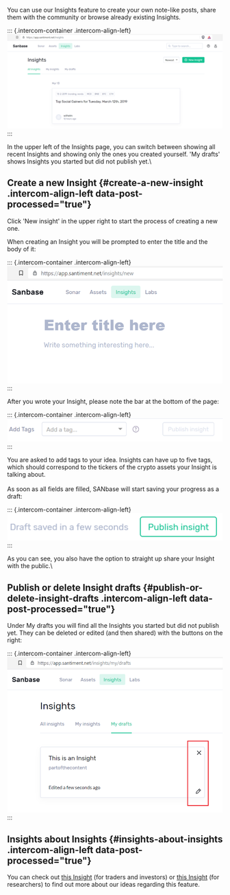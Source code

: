 You can use our Insights feature to create your own note-like posts,
share them with the community or browse already existing Insights.

::: {.intercom-container .intercom-align-left}
![](34_new_insights.png)
:::

In the upper left of the Insights page, you can switch between showing
all recent Insights and showing only the ones you created yourself. \'My
drafts\' shows Insights you started but did not publish yet.\

Create a new Insight {#create-a-new-insight .intercom-align-left data-post-processed="true"}
--------------------

Click \'New insight\' in the upper right to start the process of
creating a new one.

When creating an Insight you will be prompted to enter the title and the
body of it:

::: {.intercom-container .intercom-align-left}
![](35_new_insights_new.png)
:::

After you wrote your Insight, please note the bar at the bottom of the
page:

::: {.intercom-container .intercom-align-left}
![](36_new_insights_tags_bar.png)
:::

You are asked to add tags to your idea. Insights can have up to five
tags, which should correspond to the tickers of the crypto assets your
Insight is talking about.\
\
As soon as all fields are filled, SANbase will start saving your
progress as a draft:

::: {.intercom-container .intercom-align-left}
![](37_new_insights_draft_saved.png)
:::

As you can see, you also have the option to straight up share your
Insight with the public.\

Publish or delete Insight drafts {#publish-or-delete-insight-drafts .intercom-align-left data-post-processed="true"}
--------------------------------

Under My drafts you will find all the Insights you started but did not
publish yet. They can be deleted or edited (and then shared) with the
buttons on the right:

::: {.intercom-container .intercom-align-left}
![](38_new_insights_drafts.png)
:::

Insights about Insights {#insights-about-insights .intercom-align-left data-post-processed="true"}
-----------------------

You can check out [this Insight](https://app.santiment.net/insights/33)
(for traders and investors) or [this
Insight](https://app.santiment.net/insights/34) (for researchers) to
find out more about our ideas regarding this feature.
